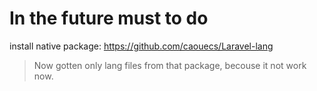 # In the future must to do

install native package: <https://github.com/caouecs/Laravel-lang>

> Now gotten only lang files from that package, becouse it not work now.

